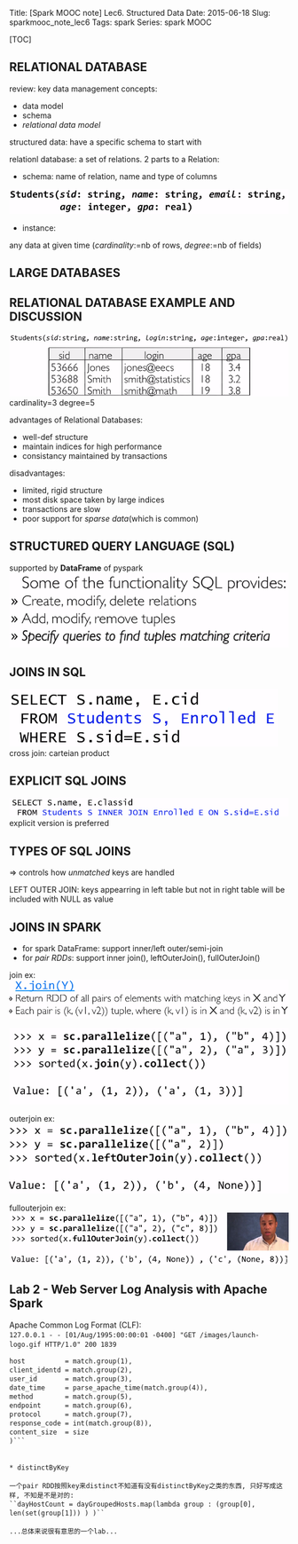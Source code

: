 Title: [Spark MOOC note] Lec6. Structured Data
Date: 2015-06-18
Slug: sparkmooc_note_lec6
Tags: spark
Series: spark MOOC
 
[TOC]  

RELATIONAL DATABASE
-------------------
review: key data management concepts:

* data model 
* schema
* *relational data model*


structured data: have a specific schema to start with

relationl database: a set of relations.
2 parts to a Relation: 

* schema: name of relation, name and type of columns

![](../images/sparkmooc_note_lec6//pasted_image.png)

* instance: 

any data at given time 
(*cardinality*:=nb of rows, *degree*:=nb of fields)
	

LARGE DATABASES
---------------

RELATIONAL DATABASE EXAMPLE AND DISCUSSION
------------------------------------------
![](../images/sparkmooc_note_lec6//pasted_image001.png)   
cardinality=3
degree=5

advantages of Relational Databases:

* well-def structure
* maintain indices for high performance
* consistancy maintained by transactions


disadvantages: 

* limited, rigid structure
* most disk space taken by large indices
* transactions are slow
* poor support for *sparse data*(which is common)


STRUCTURED QUERY LANGUAGE (SQL)
-------------------------------
supported by **DataFrame** of pyspark   
![](../images/sparkmooc_note_lec6//pasted_image002.png)


JOINS IN SQL
------------
![](../images/sparkmooc_note_lec6//pasted_image003.png)
cross join: carteian product

EXPLICIT SQL JOINS
------------------
![](../images/sparkmooc_note_lec6//pasted_image004.png)
explicit version is preferred

TYPES OF SQL JOINS
------------------
⇒ controls how *unmatched* keys are handled

LEFT OUTER JOIN: 
keys appearring in left table but not in right table will be included with NULL as value

JOINS IN SPARK
--------------

* for spark DataFrame: support inner/left outer/semi-join
* for *pair RDDs*: support inner join(), leftOuterJoin(), fullOuterJoin()

join ex:
![](../images/sparkmooc_note_lec6//pasted_image005.png)
	
![](../images/sparkmooc_note_lec6//pasted_image006.png)
	
outerjoin ex:
![](../images/sparkmooc_note_lec6//pasted_image007.png)
	
fullouterjoin ex:
![](../images/sparkmooc_note_lec6//pasted_image008.png)
	



Lab 2 - Web Server Log Analysis with Apache Spark
-------------------------------------------------
 Apache Common Log Format (CLF):  
``127.0.0.1 - - [01/Aug/1995:00:00:01 -0400] "GET /images/launch-logo.gif HTTP/1.0" 200 1839``

```Row(
host          = match.group(1),
client_identd = match.group(2),
user_id       = match.group(3),
date_time     = parse_apache_time(match.group(4)),
method        = match.group(5),
endpoint      = match.group(6),
protocol      = match.group(7),
response_code = int(match.group(8)),
content_size  = size 
)```
	

* distinctByKey

一个pair RDD按照key来distinct不知道有没有distinctByKey之类的东西, 只好写成这样, 不知是不是对的: 
``dayHostCount = dayGroupedHosts.map(lambda group : (group[0], len(set(group[1])) ) )``

...总体来说很有意思的一个lab...
